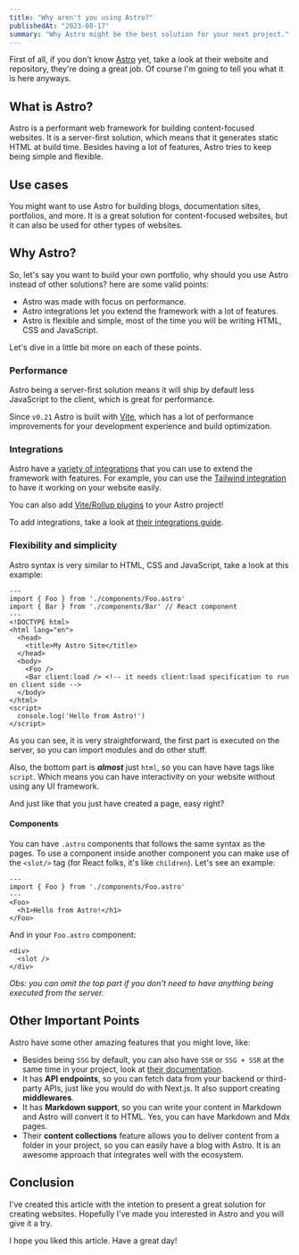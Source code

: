 ```yaml
---
title: "Why aren't you using Astro?"
publishedAt: "2023-08-17"
summary: "Why Astro might be the best solution for your next project."
---
```


First of all, if you don't know [Astro](https://astro.build) yet, take a look at their website and repository, they're doing a great job. Of course I'm going to tell you what it is here anyways.

## What is Astro?

Astro is a performant web framework for building content-focused websites. It is a server-first solution, which means that it generates static HTML at build time. Besides having a lot of features, Astro tries to keep being simple and flexible.

## Use cases

You might want to use Astro for building blogs, documentation sites, portfolios, and more. It is a great solution for content-focused websites, but it can also be used for other types of websites.

## Why Astro?

So, let's say you want to build your own portfolio, why should you use Astro instead of other solutions? here are some valid points:

- Astro was made with focus on performance.
- Astro integrations let you extend the framework with a lot of features.
- Astro is flexible and simple, most of the time you will be writing HTML, CSS and JavaScript.

Let's dive in a little bit more on each of these points.

### Performance

Astro being a server-first solution means it will ship by default less JavaScript to the client, which is great for performance.

Since `v0.21` Astro is built with [Vite](https://vitejs.dev), which has a lot of performance improvements for your development experience and build optimization.

### Integrations

Astro have a [variety of integrations](https://astro.build/integrations) that you can use to extend the framework with features. For example, you can use the [Tailwind integration](https://docs.astro.build/en/guides/integrations-guide/tailwind) to have it working on your website easily.

You can also add [Vite/Rollup plugins](https://docs.astro.build/en/recipes/add-yaml-support) to your Astro project!

To add integrations, take a look at [their integrations guide](https://docs.astro.build/en/guides/integrations-guide).

### Flexibility and simplicity

Astro syntax is very similar to HTML, CSS and JavaScript, take a look at this example:

```astro
---
import { Foo } from './components/Foo.astro'
import { Bar } from './components/Bar' // React component
---
<!DOCTYPE html>
<html lang="en">
  <head>
    <title>My Astro Site</title>
  </head>
  <body>
    <Foo />
    <Bar client:load /> <!-- it needs client:load specification to run on client side -->
  </body>
</html>
<script>
  console.log('Hello from Astro!')
</script>
```

As you can see, it is very straightforward, the first part is executed on the server, so you can import modules and do other stuff.

Also, the bottom part is ***almost*** just `html`, so you can have have tags like `script`. Which means you can have interactivity on your website without using any UI framework.

And just like that you just have created a page, easy right?

#### Components

You can have `.astro` components that follows the same syntax as the pages. To use a component inside another component you can make use of the `<slot/>` tag (for React folks, it's like `children`). Let's see an example:

```astro
---
import { Foo } from './components/Foo.astro'
---
<Foo>
  <h1>Hello from Astro!</h1>
</Foo>
```

And in your `Foo.astro` component:

```astro
<div>
  <slot />
</div>
```

*Obs: you can omit the top part if you don't need to have anything being executed from the server.*

## Other Important Points

Astro have some other amazing features that you might love, like:

- Besides being `SSG` by default, you can also have `SSR` or `SSG + SSR` at the same time in your project, look at [their documentation](https://docs.astro.build/en/guides/server-side-rendering).
- It has **API endpoints**, so you can fetch data from your backend or third-party APIs, just like you would do with Next.js. It also support creating **middlewares**.
- It has **Markdown support**, so you can write your content in Markdown and Astro will convert it to HTML. Yes, you can have Markdown and Mdx pages.
- Their **content collections** feature allows you to deliver content from a folder in your project, so you can easily have a blog with Astro. It is an awesome approach that integrates well with the ecosystem.

## Conclusion

I've created this article with the intetion to present a great solution for creating websites. Hopefully I've made you interested in Astro and you will give it a try.

I hope you liked this article. Have a great day!
